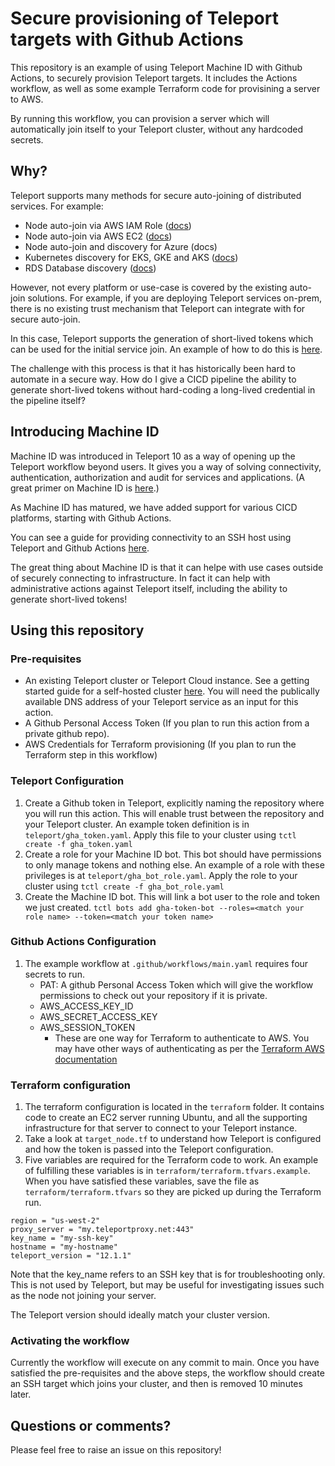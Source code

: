 # Secure provisioning of Teleport targets with Github Actions

This repository is an example of using Teleport Machine ID with Github Actions, to securely provision Teleport targets. It includes the Actions workflow, as well as some example Terraform code for provisining a server to AWS. 

By running this workflow, you can provision a server which will automatically join itself to your Teleport cluster, without any hardcoded secrets. 

## Why?

Teleport supports many methods for secure auto-joining of distributed services. For example:
- Node auto-join via AWS IAM Role ([docs](https://goteleport.com/docs/management/guides/joining-nodes-aws-iam/))
- Node auto-join via AWS EC2 ([docs](https://goteleport.com/docs/management/guides/joining-nodes-aws-ec2/))
- Node auto-join and discovery for Azure (docs)
- Kubernetes discovery for EKS, GKE and AKS ([docs](https://goteleport.com/docs/kubernetes-access/discovery/))
- RDS Database discovery ([docs](https://goteleport.com/docs/database-access/guides/rds/))


However, not every platform or use-case is covered by the existing auto-join solutions. For example, if you are deploying Teleport services on-prem, there is no existing trust mechanism that Teleport can integrate with for secure auto-join. 

In this case, Teleport supports the generation of short-lived tokens which can be used for the initial service join. An example of how to do this is [here](https://goteleport.com/docs/management/admin/adding-nodes/). 

The challenge with this process is that it has historically been hard to automate in a secure way. How do I give a CICD pipeline the ability to generate short-lived tokens without hard-coding a long-lived credential in the pipeline itself?

## Introducing Machine ID

Machine ID was introduced in Teleport 10 as a way of opening up the Teleport workflow beyond users. It gives you a way of solving connectivity, authentication, authorization and audit for services and applications. 
(A great primer on Machine ID is [here](https://www.youtube.com/watch?v=QWd0eqIa9mA&ab_channel=Teleport).)

As Machine ID has matured, we have added support for various CICD platforms, starting with Github Actions. 

You can see a guide for providing connectivity to an SSH host using Teleport and Github Actions [here](https://goteleport.com/docs/machine-id/guides/github-actions/). 

The great thing about Machine ID is that it can helpe with use cases outside of securely connecting to infrastructure. In fact it can help with administrative actions against Teleport itself, including the ability to generate short-lived tokens! 

## Using this repository

### Pre-requisites
* An existing Teleport cluster or Teleport Cloud instance. See a getting started guide for a self-hosted cluster [here](https://goteleport.com/docs/try-out-teleport/linux-server/). You will need the publically available DNS address of your Teleport service as an input for this action. 
* A Github Personal Access Token (If you plan to run this action from a private github repo).
* AWS Credentials for Terraform provisioning (If you plan to run the Terraform step in this workflow)



### Teleport Configuration
1. Create a Github token in Teleport, explicitly naming the repository where you will run this action. This will enable trust between the repository and your Teleport cluster. An example token definition is in `teleport/gha_token.yaml`. Apply this file to your cluster using `tctl create -f gha_token.yaml`
2. Create a role for your Machine ID bot. This bot should have permissions to only manage tokens and nothing else. An example of a role with these privileges is at `teleport/gha_bot_role.yaml`. Apply the role to your cluster using `tctl create -f gha_bot_role.yaml`
3. Create the Machine ID bot. This will link a bot user to the role and token we just created. `tctl bots add gha-token-bot --roles=<match your role name> --token=<match your token name>`

### Github Actions Configuration
1. The example workflow at `.github/workflows/main.yaml` requires four secrets to run. 
   * PAT:  A github Personal Access Token which will give the workflow permissions to check out your repository if it is private. 
   * AWS_ACCESS_KEY_ID
   * AWS_SECRET_ACCESS_KEY
   * AWS_SESSION_TOKEN
     * These are one way for Terraform to authenticate to AWS. You may have other ways of authenticating as per the [Terraform AWS documentation](https://registry.terraform.io/providers/hashicorp/aws/latest/docs#provider-configuration)

### Terraform configuration
1. The terraform configuration is located in the `terraform` folder. It contains code to create an EC2 server running Ubuntu, and all the supporting infrastructure for that server to connect to your Teleport instance. 
2. Take a look at `target_node.tf` to understand how Teleport is configured and how the token is passed into the Teleport configuration. 
3. Five variables are required for the Terraform code to work. An example of fulfilling these variables is in `terraform/terraform.tfvars.example`. When you have satisfied these variables, save the file as `terraform/terraform.tfvars` so they are picked up during the Terraform run. 
```
region = "us-west-2"
proxy_server = "my.teleportproxy.net:443"
key_name = "my-ssh-key"
hostname = "my-hostname"
teleport_version = "12.1.1"
```
Note that the key_name refers to an SSH key that is for troubleshooting only. This is not used by Teleport, but may be useful for investigating issues such as the node not joining your server. 

The Teleport version should ideally match your cluster version. 

### Activating the workflow
Currently the workflow will execute on any commit to main. Once you have satisfied the pre-requisites and the above steps, the workflow should create an SSH target which joins your cluster, and then is removed 10 minutes later. 


## Questions or comments?
Please feel free to raise an issue on this repository!